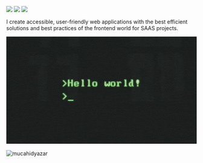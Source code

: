 [![](https://img.shields.io/badge/linkedin-%230077B5.svg?&style=for-the-badge&logo=linkedin&logoColor=white)](https://www.linkedin.com/in/mucahidyazar)
[![](https://img.shields.io/badge/medium-%2312100E.svg?&style=for-the-badge&logo=medium&logoColor=white)](https://medium.com/@mucahidyazar)
[![](https://img.shields.io/badge/mucahid.dev-green?style=for-the-badge)](https://mucahid.dev)

I create accessible, user-friendly web applications with the best efficient solutions and best practices of the frontend world for SAAS projects.

![Cover Photo](https://github.com/mucahidyazar/mucahidyazar/blob/master/cover.gif?raw=true)

<p align="left"> <img src="https://komarev.com/ghpvc/?username=mucahidyazar" alt="mucahidyazar" /> </p>
